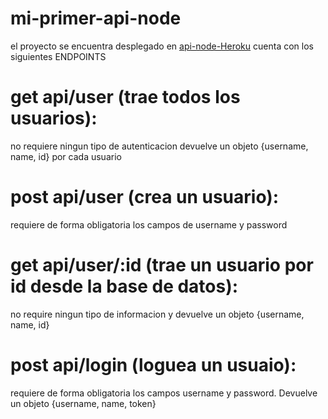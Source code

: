 # mi-primer-api-node
el proyecto se encuentra desplegado en [api-node-Heroku](https://api-eventos-pilis.herokuapp.com/)
cuenta con los siguientes ENDPOINTS
# get api/user (trae todos los usuarios):
no requiere ningun tipo de autenticacion devuelve un objeto {username, name, id} por cada usuario
# post api/user (crea un usuario):
requiere de forma obligatoria los campos de username y password
# get api/user/:id (trae un usuario por id desde la base de datos):
no require ningun tipo de informacion y devuelve un objeto {username, name, id}
# post api/login (loguea un usuaio):
requiere de forma obligatoria los campos username y password. Devuelve un objeto {username, name, token}
